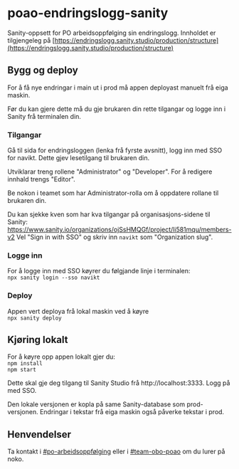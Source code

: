 # poao-endringslogg-sanity

Sanity-oppsett for PO arbeidsoppfølging sin endringslogg.
Innholdet er tilgjengeleg på [https://endringslogg.sanity.studio/production/structure](https://endringslogg.sanity.studio/production/structure)

## Bygg og deploy
For å få nye endringar i main ut i prod må appen deployast manuelt frå eiga maskin.

Før du kan gjere dette må du gje brukaren din rette tilgangar og logge inn i Sanity frå terminalen din.

### Tilgangar
Gå til sida for endringsloggen (lenka frå fyrste avsnitt), logg inn med SSO for navikt. Dette gjev lesetilgang til brukaren din.

Utviklarar treng rollene "Administrator" og "Developer".
For å redigere innhald trengs "Editor".

Be nokon i teamet som har Administrator-rolla om å oppdatere rollane til brukaren din.

Du kan sjekke kven som har kva tilgangar på organisasjons-sidene til Sanity: https://www.sanity.io/organizations/ojSsHMQGf/project/li581mqu/members-v2
Vel "Sign in with SSO" og skriv inn `navikt` som "Organization slug".

### Logge inn
For å logge inn med SSO køyrer du følgjande linje i terminalen:  
`npx sanity login --sso navikt`

### Deploy
Appen vert deploya frå lokal maskin ved å køyre  
`npx sanity deploy`

## Kjøring lokalt
For å køyre opp appen lokalt gjer du:  
`npm install`  
`npm start`  

Dette skal gje deg tilgang til Sanity Studio frå http://localhost:3333. Logg på med SSO.

Den lokale versjonen er kopla på same Sanity-database som prod-versjonen. Endringar i tekstar frå eiga maskin også påverke tekstar i prod.

## Henvendelser

Ta kontakt i [#po-arbeidsoppfølging](https://nav-it.slack.com/archives/CKZ92LT24)
eller i [#team-obo-poao](https://nav-it.slack.com/archives/C02G0292ULW) om du lurer på noko.
